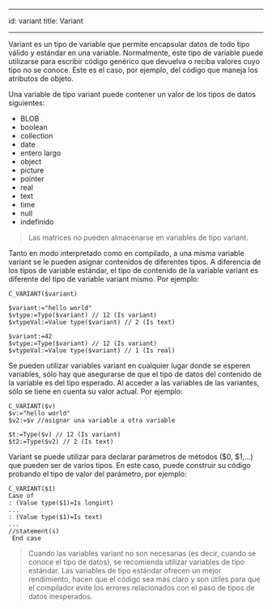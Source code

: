- - -
id: variant title: Variant
- - -

Variant es un tipo de variable que permite encapsular datos de todo tipo válido y estándar en una variable. Normalmente, este tipo de variable puede utilizarse para escribir código genérico que devuelva o reciba valores cuyo tipo no se conoce. Este es el caso, por ejemplo, del código que maneja los atributos de objeto.

Una variable de tipo variant puede contener un valor de los tipos de datos siguientes:

- BLOB
- boolean
- collection
- date
- entero largo
- object
- picture
- pointer
- real
- text
- time
- null
- indefinido

> Las matrices no pueden almacenarse en variables de tipo variant.

Tanto en modo interpretado como en compilado, a una misma variable variant se le pueden asignar contenidos de diferentes tipos. A diferencia de los tipos de variable estándar, el tipo de contenido de la variable variant es diferente del tipo de variable variant mismo. Por ejemplo:

```4d
C_VARIANT($variant)

$variant:="hello world"
$vtype:=Type($variant) // 12 (Is variant)
$vtypeVal:=Value type($variant) // 2 (Is text)

$variant:=42
$vtype:=Type($variant) // 12 (Is variant)
$vtypeVal:=Value type($variant) // 1 (Is real)
```

Se pueden utilizar variables variant en cualquier lugar donde se esperen variables, sólo hay que asegurarse de que el tipo de datos del contenido de la variable es del tipo esperado. Al acceder a las variables de las variantes, sólo se tiene en cuenta su valor actual. Por ejemplo:

```4d
C_VARIANT($v)
$v:="hello world"
$v2:=$v //asignar una variable a otra variable

$t:=Type($v) // 12 (Is variant)
$t2:=Type($v2) // 2 (Is text)
```

Variant se puede utilizar para declarar parámetros de métodos ($0, $1,...) que pueden ser de varios tipos. En este caso, puede construir su código probando el tipo de valor del parámetro, por ejemplo:

```4d
C_VARIANT($1)
Case of
: (Value type($1)=Is longint)
...
: (Value type($1)=Is text)
...
//statement(s)
 End case
```

> Cuando las variables variant no son necesarias (es decir, cuando se conoce el tipo de datos), se recomienda utilizar variables de tipo estándar. Las variables de tipo estándar ofrecen un mejor rendimiento, hacen que el código sea más claro y son útiles para que el compilador evite los errores relacionados con el paso de tipos de datos inesperados. 